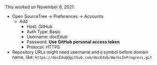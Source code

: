 This worked on November 6, 2021:

- Open SourceTree -> Preferences -> Accounts
	- Add
		- Host: GitHub
		- Auth Type: Basic
		- Username: docEdub
		- Password: **Use GitHub personal access token**
		- Protocol: HTTPS
- Repository URLs might need username and `@` symbol before domain name, like:
		```
		https://docEdub@github.com/docEdub/WorksInProgress.git
		```
